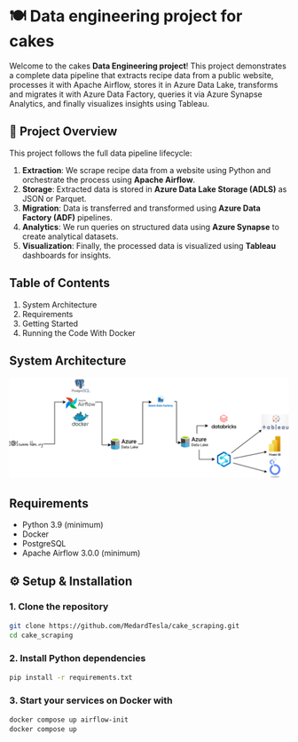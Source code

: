 # 🍽️ Data engineering project for cakes

Welcome to the cakes **Data Engineering project**!
This project demonstrates a complete data pipeline that extracts recipe data from a public website, processes it with Apache Airflow, stores it in Azure Data Lake, transforms and migrates it with Azure Data Factory, queries it via Azure Synapse Analytics, and finally visualizes insights using Tableau.



## 🚀 Project Overview

This project follows the full data pipeline lifecycle:

1. **Extraction**: We scrape recipe data from a website using Python and orchestrate the process using **Apache Airflow**.
2. **Storage**: Extracted data is stored in **Azure Data Lake Storage (ADLS)** as JSON or Parquet.
3. **Migration**: Data is transferred and transformed using **Azure Data Factory (ADF)** pipelines.
4. **Analytics**: We run queries on structured data using **Azure Synapse** to create analytical datasets.
5. **Visualization**: Finally, the processed data is visualized using **Tableau** dashboards for insights.

## Table of Contents


1. System Architecture
2. Requirements
3. Getting Started
4. Running the Code With Docker

## System Architecture
![system architecture](https://github.com/MedardTesla/cake_scraping/blob/main/data/Diagramme%20sans%20nom.png)

## Requirements

- Python 3.9 (minimum)
- Docker
- PostgreSQL
- Apache Airflow 3.0.0 (minimum)

## ⚙️ Setup & Installation

### 1. Clone the repository
```bash
git clone https://github.com/MedardTesla/cake_scraping.git
cd cake_scraping
```

### 2. Install Python dependencies

```bash
pip install -r requirements.txt
```

### 3. Start your services on Docker with

```bash
docker compose up airflow-init
docker compose up
```




